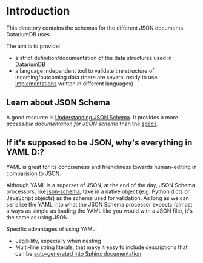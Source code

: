 # Introduction

This directory contains the schemas for the different JSON documents DatariumDB uses.

The aim is to provide:
 - a strict definition/documentation of the data structures used in DatariumDB
 - a language independent tool to validate the structure of incoming/outcoming
   data (there are several ready to use
   [implementations](http://json-schema.org/implementations.html) written in
   different languages)

## Learn about JSON Schema

A good resource is [Understanding JSON Schema](http://spacetelescope.github.io/understanding-json-schema/index.html).
It provides a *more accessible documentation for JSON schema* than the [specs](http://json-schema.org/documentation.html).

## If it's supposed to be JSON, why's everything in YAML D:?

YAML is great for its conciseness and friendliness towards human-editing in comparision to JSON.

Although YAML is a superset of JSON, at the end of the day, JSON Schema processors, like
[json-schema](http://python-jsonschema.readthedocs.io/en/latest/), take in a native object (e.g.
Python dicts or JavaScript objects) as the schema used for validation. As long as we can serialize
the YAML into what the JSON Schema processor expects (almost always as simple as loading the YAML
like you would with a JSON file), it's the same as using JSON.

Specific advantages of using YAML:
 - Legibility, especially when nesting
 - Multi-line string literals, that make it easy to include descriptions that can be [auto-generated
   into Sphinx documentation](/docs/server/generate_schema_documentation.py)
